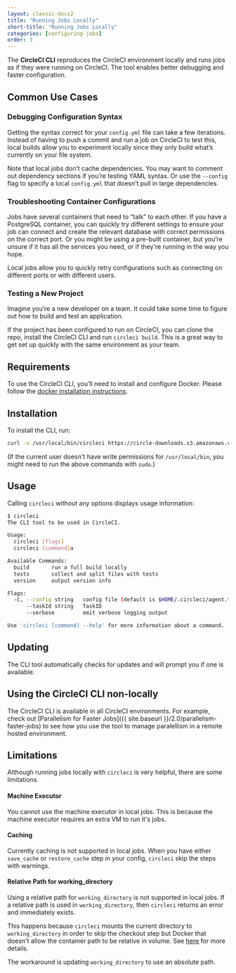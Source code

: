 ```yaml
---
layout: classic-docs2
title: "Running Jobs Locally"
short-title: "Running Jobs Locally"
categories: [configuring-jobs]
order: 3
---
```


The **CircleCI CLI** reproduces the CircleCI environment locally and runs jobs as if they were running on CircleCI. The tool enables better debugging and faster configuration.

## Common Use Cases

### Debugging Configuration Syntax

Getting the syntax correct for your `config.yml` file can take a few iterations. Instead of having to push a commit and run a job on CircleCI to test this, local builds allow you to experiment locally since they only build what’s currently on your file system.

Note that local jobs don’t cache dependencies. You may want to comment out dependency sections if you’re testing YAML syntax. Or use the `--config` flag to specify a local `config.yml` that doesn’t pull in large dependencies.

### Troubleshooting Container Configurations

Jobs have several containers that need to “talk” to each other. If you have a PostgreSQL container, you can quickly try different settings to ensure your job can connect and create the relevant database with correct permissions on the correct port. Or you might be using a pre-built container, but you’re unsure if it has all the services you need, or if they're running in the way you hope.

Local jobs allow you to quickly retry configurations such as connecting on different ports or with different users.

### Testing a New Project

Imagine you’re a new developer on a team. It could take some time to figure out how to build and test an application.

If the project has been configured to run on CircleCI, you can clone the repo, install the CircleCI CLI and run `circleci build`. This is a great way to get set up quickly with the same environment as your team.

## Requirements

To use the CircleCI CLI, you’ll need to install and configure Docker. Please follow the [docker installation instructions](https://docs.docker.com/engine/installation/).

## Installation

To install the CLI, run:

```Bash
curl -o /usr/local/bin/circleci https://circle-downloads.s3.amazonaws.com/releases/build_agent_wrapper/circleci && chmod +x /usr/local/bin/circleci
```

(If the current user doesn't have write permissions for `/usr/local/bin`, you might need to run the above commands with `sudo`.)

## Usage

Calling `circleci` without any options displays usage information:

```Bash
$ circleci
The CLI tool to be used in CircleCI.

Usage:
  circleci [flags]
  circleci [command]a

Available Commands:
  build       run a full build locally
  tests       collect and split files with tests
  version     output version info

Flags:
  -c, --config string   config file (default is $HOME/.circleci/agent.toml)
      --taskId string   TaskID
      --verbose         emit verbose logging output

Use 'circleci [command] --help' for more information about a command.
```

## Updating

The CLI tool automatically checks for updates and will prompt you if one is available.

## Using the CircleCI CLI non-locally

The CircleCI CLI is available in all CircleCI environments. For example, check out [Parallelism for Faster Jobs]({{ site.baseurl }}/2.0/parallelism-faster-jobs) to see how you use the tool to manage paralellism in a remote hosted environment.

## Limitations

Although running jobs locally with `circleci` is very helpful, there are some limitations.

#### Machine Executor

You cannot use the machine executor in local jobs. This is because the machine executor requires an extra VM to run it's jobs.

#### Caching

Currently caching is not supported in local jobs. When you have either `save_cache` or `restore_cache` step in your config, `circleci` skip the steps with warnings.

#### Relative Path for working_directory

Using a relative path for `working_directory` is not supported in local jobs. If a relative path is used in `working_directory`, then `circleci` returns an error and immediately exists.

This happens because `circleci` mounts the current directory to `working_directory` in order to skip the checkout step but Docker that doesn't allow the container path to be relative in volume. See [here](https://github.com/docker/docker/issues/4830) for more details.

The workaround is updating `working_directory` to use an absolute path.
